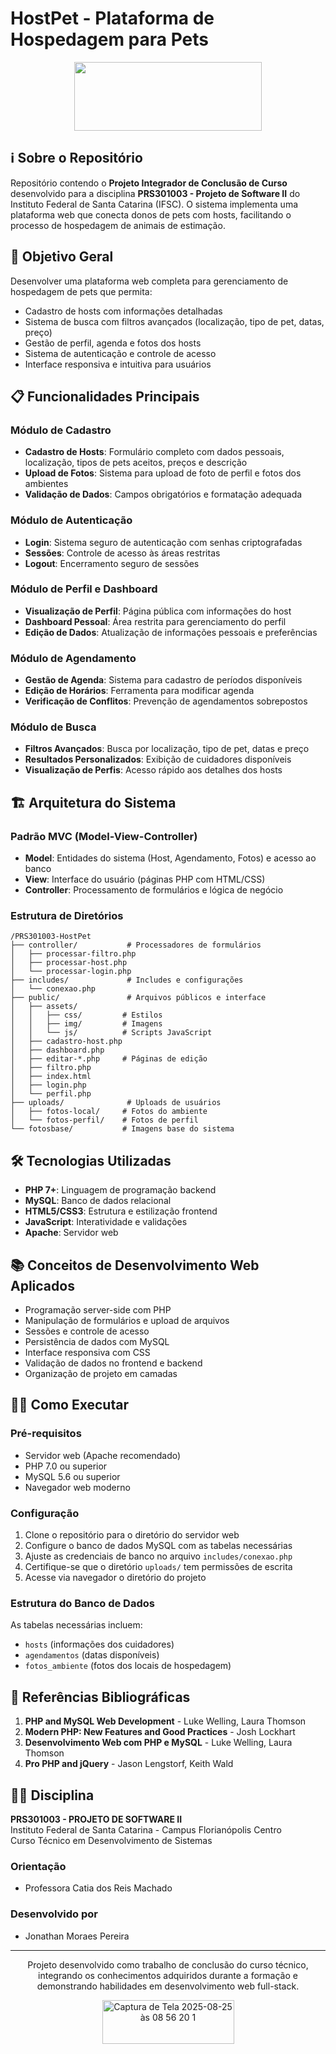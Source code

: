 # HostPet - Plataforma de Hospedagem para Pets

<p align="center">
  <img img width="300" height="110" src="https://github.com/user-attachments/assets/1fe25ed3-b236-4ebd-9b0b-e0fdc69bef36" />
</p>

## ℹ️ Sobre o Repositório

Repositório contendo o **Projeto Integrador de Conclusão de Curso** desenvolvido para a disciplina **PRS301003 - Projeto de Software II** do Instituto Federal de Santa Catarina (IFSC). O sistema implementa uma plataforma web que conecta donos de pets com hosts, facilitando o processo de hospedagem de animais de estimação.

## 🎯 Objetivo Geral

Desenvolver uma plataforma web completa para gerenciamento de hospedagem de pets que permita:

- Cadastro de hosts com informações detalhadas
- Sistema de busca com filtros avançados (localização, tipo de pet, datas, preço)
- Gestão de perfil, agenda e fotos dos hosts
- Sistema de autenticação e controle de acesso
- Interface responsiva e intuitiva para usuários

## 📋 Funcionalidades Principais

### Módulo de Cadastro
- **Cadastro de Hosts**: Formulário completo com dados pessoais, localização, tipos de pets aceitos, preços e descrição
- **Upload de Fotos**: Sistema para upload de foto de perfil e fotos dos ambientes
- **Validação de Dados**: Campos obrigatórios e formatação adequada

### Módulo de Autenticação
- **Login**: Sistema seguro de autenticação com senhas criptografadas
- **Sessões**: Controle de acesso às áreas restritas
- **Logout**: Encerramento seguro de sessões

### Módulo de Perfil e Dashboard
- **Visualização de Perfil**: Página pública com informações do host
- **Dashboard Pessoal**: Área restrita para gerenciamento do perfil
- **Edição de Dados**: Atualização de informações pessoais e preferências

### Módulo de Agendamento
- **Gestão de Agenda**: Sistema para cadastro de períodos disponíveis
- **Edição de Horários**: Ferramenta para modificar agenda
- **Verificação de Conflitos**: Prevenção de agendamentos sobrepostos

### Módulo de Busca
- **Filtros Avançados**: Busca por localização, tipo de pet, datas e preço
- **Resultados Personalizados**: Exibição de cuidadores disponíveis
- **Visualização de Perfis**: Acesso rápido aos detalhes dos hosts

## 🏗️ Arquitetura do Sistema

### Padrão MVC (Model-View-Controller)
- **Model**: Entidades do sistema (Host, Agendamento, Fotos) e acesso ao banco
- **View**: Interface do usuário (páginas PHP com HTML/CSS)
- **Controller**: Processamento de formulários e lógica de negócio

### Estrutura de Diretórios
```
/PRS301003-HostPet
├── controller/           # Processadores de formulários
│   ├── processar-filtro.php
│   ├── processar-host.php
│   └── processar-login.php
├── includes/             # Includes e configurações
│   └── conexao.php
├── public/               # Arquivos públicos e interface
│   ├── assets/
│   │   ├── css/         # Estilos
│   │   ├── img/         # Imagens
│   │   └── js/          # Scripts JavaScript
│   ├── cadastro-host.php
│   ├── dashboard.php
│   ├── editar-*.php     # Páginas de edição
│   ├── filtro.php
│   ├── index.html
│   ├── login.php
│   └── perfil.php
├── uploads/              # Uploads de usuários
│   ├── fotos-local/     # Fotos do ambiente
│   └── fotos-perfil/    # Fotos de perfil
└── fotosbase/           # Imagens base do sistema
```

## 🛠️ Tecnologias Utilizadas

- **PHP 7+**: Linguagem de programação backend
- **MySQL**: Banco de dados relacional
- **HTML5/CSS3**: Estrutura e estilização frontend
- **JavaScript**: Interatividade e validações
- **Apache**: Servidor web

## 📚 Conceitos de Desenvolvimento Web Aplicados

- Programação server-side com PHP
- Manipulação de formulários e upload de arquivos
- Sessões e controle de acesso
- Persistência de dados com MySQL
- Interface responsiva com CSS
- Validação de dados no frontend e backend
- Organização de projeto em camadas

## 👨‍💻 Como Executar

### Pré-requisitos
- Servidor web (Apache recomendado)
- PHP 7.0 ou superior
- MySQL 5.6 ou superior
- Navegador web moderno

### Configuração
1. Clone o repositório para o diretório do servidor web
2. Configure o banco de dados MySQL com as tabelas necessárias
3. Ajuste as credenciais de banco no arquivo `includes/conexao.php`
4. Certifique-se que o diretório `uploads/` tem permissões de escrita
5. Acesse via navegador o diretório do projeto

### Estrutura do Banco de Dados
As tabelas necessárias incluem:
- `hosts` (informações dos cuidadores)
- `agendamentos` (datas disponíveis)
- `fotos_ambiente` (fotos dos locais de hospedagem)

## 📖 Referências Bibliográficas

1. **PHP and MySQL Web Development** - Luke Welling, Laura Thomson
2. **Modern PHP: New Features and Good Practices** - Josh Lockhart
3. **Desenvolvimento Web com PHP e MySQL** - Luke Welling, Laura Thomson
4. **Pro PHP and jQuery** - Jason Lengstorf, Keith Wald

## 👨‍🏫 Disciplina

**PRS301003 - PROJETO DE SOFTWARE II**  
Instituto Federal de Santa Catarina - Campus Florianópolis Centro  
Curso Técnico em Desenvolvimento de Sistemas

### Orientação
- Professora Catia dos Reis Machado

### Desenvolvido por
- Jonathan Moraes Pereira

---

<p align="center"> 
  Projeto  desenvolvido como trabalho de conclusão do curso técnico, integrando os conhecimentos adquiridos durante a formação e demonstrando habilidades em desenvolvimento web full-stack. 
</p>

<p align="center">
  <img width="211" height="70" alt="Captura de Tela 2025-08-25 às 08 56 20 1" src="https://github.com/user-attachments/assets/9e9ac7c0-f936-4418-adda-4b51baf9e5bb" />
</p>
